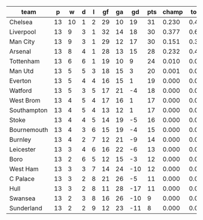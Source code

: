 |    team     | p  | w  | d | l | gf | ga | gd  | pts | champ | top2  | top3  | top4  |  5-7  | bot4  | bot3  | bot2  |
|-------------|----|----|---|---|----|----|-----|-----|-------|-------|-------|-------|-------|-------|-------|-------|
| Chelsea     | 13 | 10 | 1 | 2 | 29 | 10 |  19 |  31 | 0.230 | 0.484 | 0.713 | 0.898 | 0.100 | 0.000 | 0.000 | 0.000|
| Liverpool   | 13 |  9 | 3 | 1 | 32 | 14 |  18 |  30 | 0.377 | 0.635 | 0.832 | 0.952 | 0.048 | 0.000 | 0.000 | 0.000|
| Man City    | 13 |  9 | 3 | 1 | 29 | 12 |  17 |  30 | 0.151 | 0.343 | 0.580 | 0.837 | 0.158 | 0.000 | 0.000 | 0.000|
| Arsenal     | 13 |  8 | 4 | 1 | 28 | 13 |  15 |  28 | 0.232 | 0.487 | 0.727 | 0.911 | 0.088 | 0.000 | 0.000 | 0.000|
| Tottenham   | 13 |  6 | 6 | 1 | 19 | 10 |   9 |  24 | 0.010 | 0.045 | 0.122 | 0.299 | 0.635 | 0.000 | 0.000 | 0.000|
| Man Utd     | 13 |  5 | 5 | 3 | 18 | 15 |   3 |  20 | 0.001 | 0.004 | 0.020 | 0.070 | 0.627 | 0.003 | 0.001 | 0.001|
| Everton     | 13 |  5 | 4 | 4 | 16 | 15 |   1 |  19 | 0.000 | 0.001 | 0.003 | 0.014 | 0.309 | 0.032 | 0.017 | 0.008|
| Watford     | 13 |  5 | 3 | 5 | 17 | 21 |  -4 |  18 | 0.000 | 0.000 | 0.000 | 0.001 | 0.105 | 0.142 | 0.090 | 0.049|
| West Brom   | 13 |  4 | 5 | 4 | 17 | 16 |   1 |  17 | 0.000 | 0.000 | 0.001 | 0.004 | 0.199 | 0.061 | 0.033 | 0.015|
| Southampton | 13 |  4 | 5 | 4 | 13 | 12 |   1 |  17 | 0.000 | 0.001 | 0.002 | 0.009 | 0.302 | 0.033 | 0.015 | 0.006|
| Stoke       | 13 |  4 | 4 | 5 | 14 | 19 |  -5 |  16 | 0.000 | 0.000 | 0.000 | 0.001 | 0.076 | 0.183 | 0.119 | 0.065|
| Bournemouth | 13 |  4 | 3 | 6 | 15 | 19 |  -4 |  15 | 0.000 | 0.000 | 0.000 | 0.002 | 0.078 | 0.182 | 0.118 | 0.063|
| Burnley     | 13 |  4 | 2 | 7 | 12 | 21 |  -9 |  14 | 0.000 | 0.000 | 0.000 | 0.000 | 0.029 | 0.343 | 0.249 | 0.152|
| Leicester   | 13 |  3 | 4 | 6 | 16 | 22 |  -6 |  13 | 0.000 | 0.000 | 0.000 | 0.000 | 0.053 | 0.253 | 0.173 | 0.098|
| Boro        | 13 |  2 | 6 | 5 | 12 | 15 |  -3 |  12 | 0.000 | 0.000 | 0.000 | 0.002 | 0.117 | 0.132 | 0.083 | 0.044|
| West Ham    | 13 |  3 | 3 | 7 | 14 | 24 | -10 |  12 | 0.000 | 0.000 | 0.000 | 0.000 | 0.005 | 0.630 | 0.515 | 0.383|
| C Palace    | 13 |  3 | 2 | 8 | 21 | 26 |  -5 |  11 | 0.000 | 0.000 | 0.000 | 0.000 | 0.023 | 0.416 | 0.312 | 0.202|
| Hull        | 13 |  3 | 2 | 8 | 11 | 28 | -17 |  11 | 0.000 | 0.000 | 0.000 | 0.000 | 0.007 | 0.592 | 0.482 | 0.344|
| Swansea     | 13 |  2 | 3 | 8 | 16 | 26 | -10 |   9 | 0.000 | 0.000 | 0.000 | 0.000 | 0.038 | 0.328 | 0.235 | 0.144|
| Sunderland  | 13 |  2 | 2 | 9 | 12 | 23 | -11 |   8 | 0.000 | 0.000 | 0.000 | 0.000 | 0.005 | 0.670 | 0.560 | 0.427|

